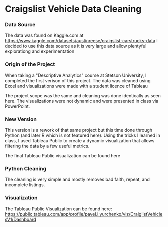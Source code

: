 # Craigslist Vehicle Data Cleaning

### Data Source

The data was found on Kaggle.com at https://www.kaggle.com/datasets/austinreese/craigslist-carstrucks-data
I decided to use this data source as it is very large and allow plentyful explorationg and experimentation

### Origin of the Project

When taking a "Descriptive Analytics" course at Stetson University, I completed the first verison of this project.
The data was cleaned using Excel and visualizations were made with a student licence of Tableau

The project scope was the same and cleaning was done identically as seen here. The visualizations were not dynamic and were presented in class via PowerPoint.

### New Version

This version is a rework of that same project but this time done through Python (and later R which is not featured here).
Using the tricks I learned in class, I used Tableau Public to create a dynamic visualization that allows filtering the data by a few useful metrics.

The final Tableau Public visualization can be found here

### Python Cleaning

The cleaning is very simple and mostly removes bad faith, repeat, and incomplete listings.

### Visualization
The Tableau Public Visualization can be found here:
https://public.tableau.com/app/profile/pavel.i.yurchenko/viz/CraiglistVehiclesV1/Dashboard

